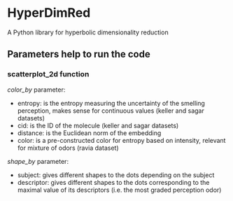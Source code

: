 # HyperDimRed
A Python library for hyperbolic dimensionality reduction

## Parameters help to run the code

### scatterplot_2d function
*color_by* parameter:
- entropy: is the entropy measuring the uncertainty of the smelling perception, makes sense for continuous values (keller and sagar datasets)
- cid: is the ID of the molecule (keller and sagar datasets)
- distance: is the Euclidean norm of the embedding
- color: is a pre-constructed color for entropy based on intensity, relevant for mixture of odors (ravia dataset)

*shape_by* parameter:
- subject: gives different shapes to the dots depending on the subject
- descriptor: gives different shapes to the dots corresponding to the maximal value of its descriptors (i.e. the most graded perception odor)
